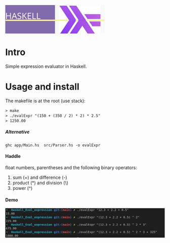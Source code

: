 ![](.asset/banner.png)
# Intro

Simple expression evaluator in Haskell.

# Usage and install

The makefile is at the root (use stack):

```
> make 
> ./evalExpr "(150 + (350 / 2) * 2) * 2.5"
> 1250.00
```

##### Alternative 

`ghc app/Main.hs  src/Parser.hs -o evalExpr`

#### Haddle 
float numbers, parentheses and the following binary operators:
1. sum (+) and difference (-)
1. product (*) and division (\\)
1. power (^)

#### Demo
![](.asset/demo.png)